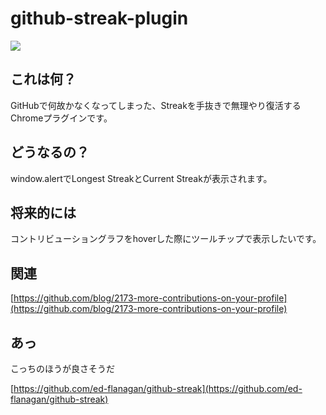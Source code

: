 # github-streak-plugin

![](https://pbs.twimg.com/media/CfSPXExUsAIfCBG.jpg:small)


## これは何？

GitHubで何故かなくなってしまった、Streakを手抜きで無理やり復活するChromeプラグインです。


## どうなるの？

window.alertでLongest StreakとCurrent Streakが表示されます。

## 将来的には

コントリビューショングラフをhoverした際にツールチップで表示したいです。

## 関連

[https://github.com/blog/2173-more-contributions-on-your-profile](https://github.com/blog/2173-more-contributions-on-your-profile)

## あっ

こっちのほうが良さそうだ

[https://github.com/ed-flanagan/github-streak](https://github.com/ed-flanagan/github-streak)
